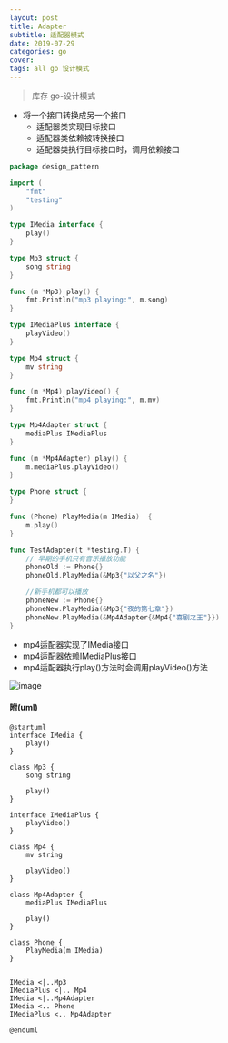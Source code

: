 ```yaml
---
layout: post
title: Adapter
subtitle: 适配器模式
date: 2019-07-29
categories: go
cover: 
tags: all go 设计模式
---
```


> 库存 go-设计模式

- 将一个接口转换成另一个接口
	- 适配器类实现目标接口
	- 适配器类依赖被转换接口
	- 适配器类执行目标接口时，调用依赖接口 

```go
package design_pattern

import (
	"fmt"
	"testing"
)

type IMedia interface {
	play()
}

type Mp3 struct {
	song string
}

func (m *Mp3) play() {
	fmt.Println("mp3 playing:", m.song)
}

type IMediaPlus interface {
	playVideo()
}

type Mp4 struct {
	mv string
}

func (m *Mp4) playVideo() {
	fmt.Println("mp4 playing:", m.mv)
}

type Mp4Adapter struct {
	mediaPlus IMediaPlus
}

func (m *Mp4Adapter) play() {
	m.mediaPlus.playVideo()
}

type Phone struct {
}

func (Phone) PlayMedia(m IMedia)  {
	m.play()
}

func TestAdapter(t *testing.T) {
	// 早期的手机只有音乐播放功能
	phoneOld := Phone{}
	phoneOld.PlayMedia(&Mp3{"以父之名"})

	//新手机都可以播放
	phoneNew := Phone{}
	phoneNew.PlayMedia(&Mp3{"夜的第七章"})
	phoneNew.PlayMedia(&Mp4Adapter{&Mp4{"喜剧之王"}})
}
```

- mp4适配器实现了IMedia接口
- mp4适配器依赖IMediaPlus接口
- mp4适配器执行play()方法时会调用playVideo()方法

![image](https://wx2.sinaimg.cn/mw1024/007MotX5ly1g3294pdowgj30da063mxb.jpg)

#### 附(uml)
```
@startuml
interface IMedia {
	play()
}

class Mp3 {
	song string

    play()
}

interface IMediaPlus {
	playVideo()
}

class Mp4 {
	mv string

	playVideo()
}

class Mp4Adapter {
	mediaPlus IMediaPlus

    play()
}

class Phone {
    PlayMedia(m IMedia)
}


IMedia <|..Mp3
IMediaPlus <|.. Mp4
IMedia <|..Mp4Adapter
IMedia <.. Phone
IMediaPlus <.. Mp4Adapter

@enduml
```

